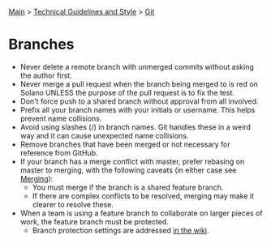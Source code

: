[Main](../../README.md) >
[Technical Guidelines and Style](../README.md) >
[Git](./README.md)

# Branches

- Never delete a remote branch with unmerged commits without asking the author
  first.
- Never merge a pull request when the branch being merged to is red on Solano
  UNLESS the purpose of the pull request is to fix the test.
- Don't force push to a shared branch without approval from all involved.
- Prefix all your branch names with your initials or username. This helps
  prevent name collisions.
- Avoid using slashes (/) in branch names. Git handles these in a weird way and
  it can cause unexpected name collisions.
- Remove branches that have been merged or not necessary for reference from
  GitHub.
- If your branch has a merge conflict with master, prefer rebasing on master to
  merging, with the following caveats (in either case see
  [Merging](./Merging.md)):
  - You must merge if the branch is a shared feature branch.
  - If there are complex conflicts to be resolved, merging may make it clearer
    to resolve these.
- When a team is using a feature branch to collaborate on larger pieces of work,
  the feature branch must be protected.
    - Branch protection settings are addressed [in the
      wiki](https://github.com/coverhound/wiki/blob/master/ci/feature-branches.md).
